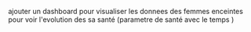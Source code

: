 ajouter un dashboard pour visualiser les donnees des femmes enceintes 
pour voir l'evolution des sa santé (parametre de santé avec le temps )